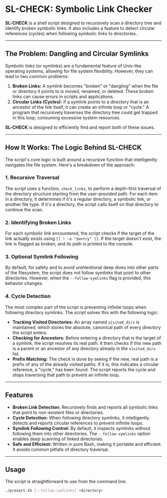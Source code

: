 # SL-CHECK: Symbolic Link Checker

**SL-CHECK** is a  shell script designed to recursively scan a directory tree and identify broken symbolic links. It also includes a feature to detect circular references (cycles) when following symbolic links to directories..

***

## The Problem: Dangling and Circular Symlinks

Symbolic links (or symlinks) are a fundamental feature of Unix-like operating systems, allowing for file system flexibility. However, they can lead to two common problems:

1.  **Broken Links:** A symlink becomes "broken" or "dangling" when the file or directory it points to is moved, renamed, or deleted. These broken links can cause errors in scripts and applications.
2.  **Circular Links (Cycles):** If a symlink points to a directory that is an ancestor of the link itself, it can create an infinite loop or "cycle." A program that recursively traverses the directory tree could get trapped in this loop, consuming excessive system resources.

**SL-CHECK** is designed to efficiently find and report both of these issues.

***

## How It Works: The Logic Behind SL-CHECK

The script's core logic is built around a recursive function that intelligently navigates the file system. Here's a breakdown of the approach:

### 1. Recursive Traversal

The script uses a function, `check_links`, to perform a depth-first traversal of the directory structure starting from the user-provided path. For each item in a directory, it determines if it's a regular directory, a symbolic link, or another file type. If it's a directory, the script calls itself on that directory to continue the scan.

### 2. Identifying Broken Links

For each symbolic link encountered, the script checks if the target of the link actually exists using `[[ ! -e "$entry" ]]`. If the target doesn't exist, the link is flagged as broken, and its path is printed to the console.

### 3. Optional Symlink Following

By default, for safety and to avoid unintentional deep dives into other parts of the filesystem, the script does not follow symlinks that point to other directories. However, when the `--follow-symlinks` flag is provided, this behavior changes.

### 4. Cycle Detection

The most complex part of the script is preventing infinite loops when following directory symlinks. The script solves this with the following logic:

* **Tracking Visited Directories:** An array named `visited_dirs` is maintained, which stores the absolute, canonical path of every directory the script enters.
* **Checking for Ancestors:** Before entering a directory that is the target of a symlink, the script resolves its real path. It then checks if this new path is a parent or an ancestor of any directory already in the `visited_dirs` list.
* **Prefix Matching:** The check is done by seeing if the new, real path is a prefix of any of the already visited paths. If it is, this indicates a circular reference, a "cycle," has been found. The script reports the cycle and stops traversing that path to prevent an infinite loop.

***

## Features

* **Broken Link Detection:** Recursively finds and reports all symbolic links that point to non-existent files or directories.
* **Cycle Detection:** When following directory symlinks, it intelligently detects and reports circular references to prevent infinite loops.
* **Symlink Following Control:** By default, it inspects symlinks without following them into other directories. The `--follow-symlinks` option enables deep scanning of linked directories.
* **Safe and Efficient:** Written in pure Bash, making it portable and efficient. It avoids common pitfalls of directory traversal.

***

## Usage

The script is straightforward to use from the command line.

```bash
./proiect.sh [--follow-symlinks] <directory>

